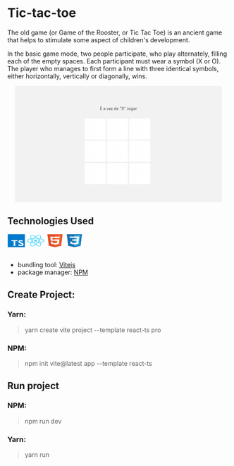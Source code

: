 # Tic-tac-toe

The old game (or Game of the Rooster, or Tic Tac Toe) is an ancient game that helps to stimulate some aspect of children's development.

In the basic game mode, two people participate, who play alternately, filling each of the empty spaces. Each participant must wear a symbol (X or O). The player who manages to first form a line with three identical symbols, either horizontally, vertically or diagonally, wins.

<p align="center">
    <img align="center" alt="demonstration" width="470" src="app/assets/readme/tic-tac-toe-project.gif">
</p>

## Technologies Used

<div align="left" style="display: inline_block">
    <img align="center" alt="Typescript" height="30" width="40" src="https://raw.githubusercontent.com/devicons/devicon/master/icons/typescript/typescript-plain.svg">
    <img align="center" alt="Reactjs" height="30" width="40" src="https://raw.githubusercontent.com/devicons/devicon/master/icons/react/react-original.svg">
    <img align="center" alt="Douglas-HTML" height="30" width="40" src="https://raw.githubusercontent.com/devicons/devicon/master/icons/html5/html5-original.svg">
    <img align="center" alt="Douglas-CSS" height="30" width="40" src="https://raw.githubusercontent.com/devicons/devicon/master/icons/css3/css3-original.svg">
</div>
<br/>

- bundling tool: [Vitejs](https://vitejs.dev/guide/why.html)
- package manager: [NPM](https://www.npmjs.com/)

## Create Project:
### Yarn:
> yarn create vite project --template react-ts pro

### NPM:
> npm init vite@latest app --template react-ts

## Run project
### NPM:
> npm run dev

### Yarn:
> yarn run
